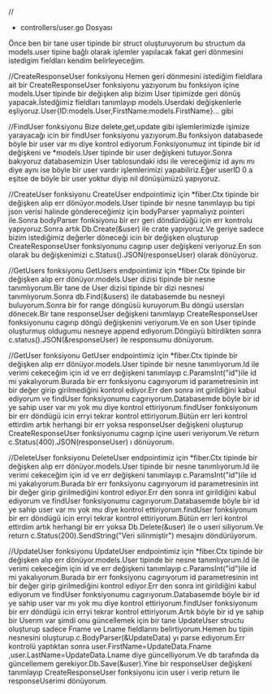 //
- controllers/user.go Dosyası

Önce ben bir tane user tipinde bir struct oluşturuyorum bu structum da models.user tipine bağlı olarak işlemler yapılacak fakat geri dönmesini istedigim fieldları kendim belirleyeceğim.

//CreateResponseUser fonksiyonu
Hemen geri dönmesini istediğim fieldlara ait bir CreateResponseUser fonksiyonu yazıyorum bu fonksiyon içine models.User tipinde bir değişken alıp bizim User tipimizde geri dönüş yapacak.İstedğimiz fieldları tanımlayıp models.Userdaki değişkenlerle eşliyoruz.User{ID:models.User,FirstName:models.FirstName}... gibi

//FindUser fonksiyonu
Bize delete,get,update gibi işlemlerimizde işimize yarayacağı icin bir findUser fonksiyonu yazıyorum.Bu fonksiyon databasede böyle bir user var mı diye kontrol ediyorum.Fonksiyonumuz int tipinde bir id değişkeni ve *models.User tipinde bir user değişkeni tutuyor.Sonra bakıyoruz databasemizin User tablosundaki idsi ile vereceğimiz id aynı mı diye aynı ise böyle bir user vardır işlemlerimizi yapabiliriz.Eğer userID 0 a eşitse de böyle bir user yoktur diyip nil dönüşümüzü yapıyoruz.

//CreateUser fonksiyonu
CreateUser endpointimiz için *fiber.Ctx tipinde bir değişken alıp err dönüyor.models.User tipinde bir nesne tanımlayıp bu tipi json verisi halinde göndereceğimiz için bodyParser yapmalıyız pointeri ile.Sonra bodyParser fonksiyonu bir err geri döndürdüğü için err kontrolu yapıyoruz.Sonra artık Db.Create(&user) ile crate yapıyoruz.Ve geriye sadece bizim istediğimiz değerler döneceği icin bir değişken oluşturup CreateResponseUser fonksiyonunu cagırıp user değişkeni veriyoruz.En son olarak bu değişkenimizi c.Status().JSON(responseUser) olarak dönüyoruz.

//GetUsers fonksiyonu
GetUsers endpointimiz için *fiber.Ctx tipinde bir değişken alıp err dönüyor.models.User dizisi tipinde bir nesne tanımlıyorum.Bir tane de User dizisi tipinde bir dizi nesnesi tanımlıyorum.Sonra db.Find(&users) ile databasemde bu nesneyi buluyorum.Sonra bir for range döngüsü kuruyorum.Bu döngü usersları dönecek.Bir tane responseUser değişkeni tanımlayıp CreateResponseUser fonksiyonunu cagırıp döngü değişkenini veriyorum.Ve en son User tipinde oluşturmuş oldugumu nesneye append ediyorum.Döngüyü bitirdikten sonra 
c.status().JSON(&responseUser) ile responsumu dönüyorum.

//GetUser fonksiyonu
GetUser endpointimiz için *fiber.Ctx tipinde bir değişken alıp err dönüyor.models.User tipinde bir nesne tanımlıyorum.Id ile verimi cekeceğim için id ve err değişkeni tanımlayıp c.ParamsInt("id")ile id mi yakalıyorum.Burada bir err fonksiyonu cagırıyorum id parametresinin int bir değer girip girilmediğini kontrol ediyor.Err den sonra int girildiğini kabul ediyorum ve findUser fonksiyonumu cagırıyorum.Databasemde böyle bir id ye sahip user var mı yok mu diye kontrol ettiriyorum.findUser fonksiyonum bir err döndügü icin erryi tekrar kontrol ettiriyorum.Bütün err leri kontrol ettirdim artık herhangi bir err yoksa responseUser değişkeni oluşturup CreateResponseUser fonksiyonumu cagırıp içine useri veriyorum.Ve return c.Status(400).JSON(responseUser) ı dönüyorum.

//DeleteUser fonksiyonu
DeleteUser endpointimiz için *fiber.Ctx tipinde bir değişken alıp err dönüyor.models.User tipinde bir nesne tanımlıyorum.Id ile verimi cekeceğim için id ve err değişkeni tanımlayıp c.ParamsInt("id")ile id mi yakalıyorum.Burada bir err fonksiyonu cagırıyorum id parametresinin int bir değer girip girilmediğini kontrol ediyor.Err den sonra int girildiğini kabul ediyorum ve findUser fonksiyonumu cagırıyorum.Databasemde böyle bir id ye sahip user var mı yok mu diye kontrol ettiriyorum.findUser fonksiyonum bir err döndügü icin erryi tekrar kontrol ettiriyorum.Bütün err leri kontrol ettirdim artık herhangi bir err yoksa Db.Delete(&user) ile o useri siliyorum.Ve return c.Status(200).SendString("Veri silinmiştir") mesajını döndürüyorum.

//UpdateUser fonksiyonu
UpdateUser endpointimiz için *fiber.Ctx tipinde bir değişken alıp err dönüyor.models.User tipinde bir nesne tanımlıyorum.Id ile verimi cekeceğim için id ve err değişkeni tanımlayıp c.ParamsInt("id")ile id mi yakalıyorum.Burada bir err fonksiyonu cagırıyorum id parametresinin int bir değer girip girilmediğini kontrol ediyor.Err den sonra int girildiğini kabul ediyorum ve findUser fonksiyonumu cagırıyorum.Databasemde böyle bir id ye sahip user var mı yok mu diye kontrol ettiriyorum.findUser fonksiyonum bir err döndügü icin erryi tekrar kontrol ettiriyorum.Artık böyle bir id ye sahip bir Userım var şimdi onu güncellemek için bir tane UpdateUser structu oluşturup sadece Fname ve Lname fieldlarını belirtiyorum.Hemen bu tipin nesnesini oluşturup.c.BodyParser(&UpdateData) yı parse ediyorum.Err kontrolü yaptıktan sonra user.FirstName=UpdateData.Fname ,user.LastName=UpdateData.Lname diye güncelliyorum.Ve db tarafında da güncellemem gerekiyor.Db.Save(&user).Yine bir responseUser değişkeni tanımlayıp CreateResponseUser fonksiyonu icin user i verip return ile responseUserimi dönüyorum.
